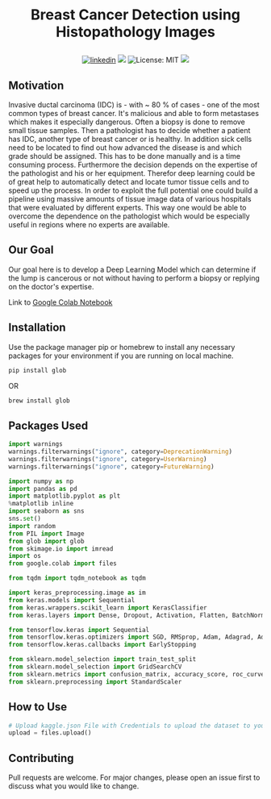 # <p align="center">Breast Cancer Detection using Histopathology Images</p>
<p align="center"> 
<a href="https://www.linkedin.com/in/roy-ashish">
<img alt="linkedin" src="https://img.shields.io/badge/-ashishroy-blue?style=flat&logo=Linkedin&logoColor=white&link=https://www.linkedin.com/in/roy-ashish"></a>
<img src="https://img.shields.io/badge/Version-1.0.2-blue" />
<img alt="License: MIT" src="https://img.shields.io/badge/license-MIT-yellow.svg" target="_blank" />
<img src="https://img.shields.io/badge/Python-100%25-yellow?style=flat&logo=python&logoColor=yellow" />
</p>

## Motivation

Invasive ductal carcinoma (IDC) is - with ~ 80 % of cases - one of the most common types of breast cancer. It's malicious and able to form metastases which makes it especially dangerous. Often a biopsy is done to remove small tissue samples. Then a pathologist has to decide whether a patient has IDC, another type of breast cancer or is healthy. In addition sick cells need to be located to find out how advanced the disease is and which grade should be assigned. This has to be done manually and is a time consuming process. Furthermore the decision depends on the expertise of the pathologist and his or her equipment. Therefor deep learning could be of great help to automatically detect and locate tumor tissue cells and to speed up the process. In order to exploit the full potential one could build a pipeline using massive amounts of tissue image data of various hospitals that were evaluated by different experts. This way one would be able to overcome the dependence on the pathologist which would be especially useful in regions where no experts are available.

## Our Goal

Our goal here is to develop a Deep Learning Model which can determine if the lump is cancerous or not without having to perform a biopsy or replying on the doctor's expertise.

Link to <a href="https://colab.research.google.com/drive/1MIfyYIkWc6w6J3zQ2lobkzAT5jZ-E22O?usp=sharing">Google Colab Notebook</a>

## Installation

Use the package manager pip or homebrew to install any necessary packages for your environment if you are running on local machine.

```bash
pip install glob
```
OR
```bash
brew install glob
```
## Packages Used

```python
import warnings
warnings.filterwarnings("ignore", category=DeprecationWarning)
warnings.filterwarnings("ignore", category=UserWarning)
warnings.filterwarnings("ignore", category=FutureWarning)

import numpy as np
import pandas as pd
import matplotlib.pyplot as plt
%matplotlib inline
import seaborn as sns
sns.set()
import random
from PIL import Image
from glob import glob
from skimage.io import imread
import os
from google.colab import files

from tqdm import tqdm_notebook as tqdm

import keras_preprocessing.image as im
from keras.models import Sequential
from keras.wrappers.scikit_learn import KerasClassifier
from keras.layers import Dense, Dropout, Activation, Flatten, BatchNormalization, Conv2D, MaxPool2D, MaxPooling2D

from tensorflow.keras import Sequential
from tensorflow.keras.optimizers import SGD, RMSprop, Adam, Adagrad, Adadelta
from tensorflow.keras.callbacks import EarlyStopping

from sklearn.model_selection import train_test_split
from sklearn.model_selection import GridSearchCV
from sklearn.metrics import confusion_matrix, accuracy_score, roc_curve, auc
from sklearn.preprocessing import StandardScaler
```

## How to Use

```python
# Upload kaggle.json File with Credentials to upload the dataset to your google colab
upload = files.upload()
```

## Contributing
Pull requests are welcome. For major changes, please open an issue first to discuss what you would like to change.
